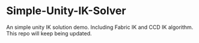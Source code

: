 # Simple-Unity-IK-Solver
An simple unity IK solution demo. Including Fabric IK and CCD IK algorithm. This repo will keep being updated.
